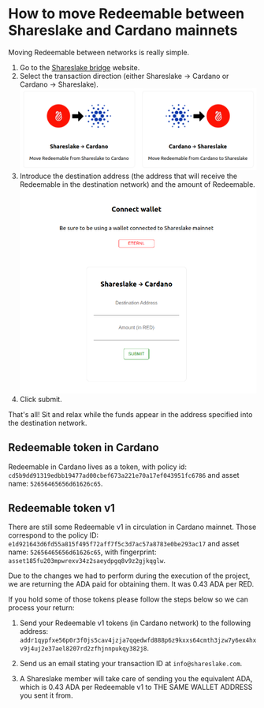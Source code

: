 # How to move Redeemable between Shareslake and Cardano mainnets

Moving Redeemable between networks is really simple.

1. Go to the [Shareslake bridge](https://bridge.shareslake.com) website.
1. Select the transaction direction (either Shareslake -> Cardano or Cardano -> Shareslake). ![Select Tx Direction](/images/bridge-tx-direction.png)
1. Introduce the destination address (the address that will receive the Redeemable in the destination network) and the amount of Redeemable.![Submit form](/images/bridge-submit-form.png) 
1. Click submit.

That's all! Sit and relax while the funds appear in the address specified into the destination network.

## Redeemable token in Cardano

Redeemable in Cardano lives as a token, with policy id: `cd5b9dd91319edbb19477ad00cbef673a221e70a17ef043951fc6786` and asset name: `52656465656d61626c65`.


## Redeemable token v1

There are still some Redeemable v1 in circulation in Cardano mainnet. Those correspond to the policy ID: `e1d921643d6fd55a815f495f72aff7f5c3d7ac57a8783e0be293ac17` and asset name: `52656465656d61626c65`, with fingerprint: `asset185fu203mpwrexv34z2saeydpgq8v9z2gjkqglw`.

Due to the changes we had to perform during the execution of the project, we are returning the ADA paid for obtaining them. It was 0.43 ADA per RED.

If you hold some of those tokens please follow the steps below so we can process your return:

1. Send your Redeemable v1 tokens (in Cardano network) to the following address: `addr1qypfxe56p0r3f0js5cav4jzja7qqedwfd888p6z9kxxs64cmth3jzw7y6ex4hxv9j4uj2e37ael8207rd2zfhjnnpukqy382j8`.

2. Send us an email stating your transaction ID at `info@shareslake.com`.

3. A Shareslake member will take care of sending you the equivalent ADA, which is 0.43 ADA per Redeemable v1 to THE SAME WALLET ADDRESS you sent it from.
